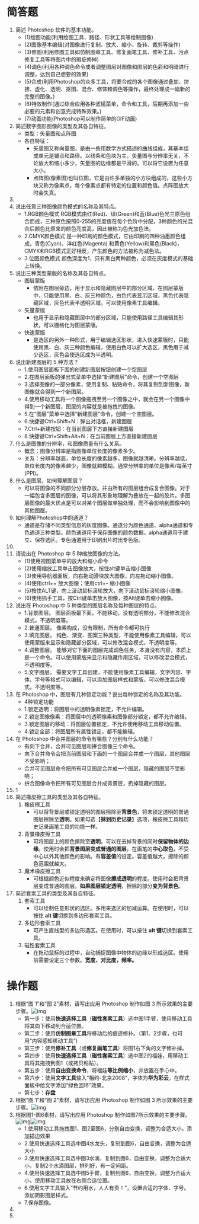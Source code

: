 # 简答题

1. 简述 Photoshop 软件的基本功能。
   - (1)绘图功能(利用绘图工具、路径、形状工具等绘制图像)
   - (2)图像基本编辑(对图像进行复制、放大、缩小、旋转、裁剪等操作)
   - (3)修图(利用修图工具如仿制图章工具、修复画笔工具、修补工具、污点修复工具等将图片中的瑕疵修掉)
   - (4)调色(利用各种调色命令或者调整图层对图像和图层的色彩和明暗进行调整，达到自己想要的效果)
   - (5)合成(利用Photoshop的众多工具，将要合成的各个图像通过叠加、拼接、虚化、透明、抠图、混合、修饰和调色等操作，最终处理成一幅新的完整的图像。)
   - (6)特效制作(通过综合应用各种滤镜菜单，命令和工具，后期再添加一些必要的元素和创意完成特殊效果。)
   - (7)动画功能(Photoshop可以制作简单的GIF动画)
2. 简述数字图形图像的类型及其各自特征。
   - 类型：矢量图和点阵图
   - 各自特征：
     - 矢量图又称向量图，是由一些用数学方式描述的曲线组成，其基本组成单元是锚点和路径。以线条和色块为主。矢量图与分辨率无关，不论放大和缩小多少，矢量图的边缘都是平滑的。可以将它设置为任意大小。 
     - 点阵图(像素图)也叫位图，它是由许多单独的小方块组成的，这些小方块又称为像素点，每个像素点都有特定的位置和颜色值。点阵图放大时会失真。
3. 
4. 说出任意三种图像颜色模式的名称及其特点。
   - 1.RGB颜色模式
     RGB模式由红(Red)、绿(Green)和蓝(Blue)色光三原色组合而成，三种原色按照0-255的亮度值在每个色阶中分配，3种颜色的光混合后颜色比原来的颜色亮度高，因此被称为色光加色法。
   - 2.CMYK颜色模式
     是一种印刷的颜色模式，它由印刷的四种油墨颜色组成，青色(Cyan)、洋红色(Magenta) 和黄色(Yellow)和黑色(Black)，CMYK和RGB模式正好相反，产生颜色的方法被称为减色法。
   - 3.位图颜色模式
     颜色深度为1，只有黑白两种颜色，必须在灰度模式的基础上转换。
5. 说出三种类型蒙版的名称及其各自特点。
   - 图层蒙版
     - 依附在图层旁边，用于显示和隐藏图层中的部分区域，在图层蒙版中，只能使用黑、白、灰三种颜色，白色代表显示区域，黑色代表隐藏区域，灰色代表半透明区域。可以使用像素工具编辑。
   - 矢量蒙版
     - 也用于显示和隐藏图层中的部分区域，只能使用路径工具编辑其形状，可以栅格化为图层蒙版。
   - 快速蒙版
     - 是选区的另外一种形式，用于编辑选区形状，进入快速蒙版时，只能使用黑、白、灰三种颜色编辑，使用白色可以扩大选区，黑色用于减少选区，灰色会使选区成为半透明。
6. 说出新建图层的 5 种方法？
   - 1.使用图层面板下面的创建新图层按钮创建一个空图层
   - 2.在图层面板的弹出式菜单中选择“新建图层”命令，创建一个空图层
   - 3.选择图像的一部分像素，使用复制、粘贴命令，将其复制到新图像，新图像就会得到一个新图层。
   - 4.使用移动工具将一个图像拖拽至另一个图像之中，就会在另一个图像中得到一个新图层，图层的内容就是被拖拽的图像。
   - 5.在“图层”菜单中选择“新建图层”命令，创建一个空图层。
   - 6.快捷键Ctrl+Shift+N：弹出对话框，新建图层
   - 7.Ctrl+新建按钮：在当前图层下方直接新建图层
   - 8.快捷键Ctrl+Shift+Alt+N：在当前图层上方直接新建图层
7. 什么是图像的分辨率，和图像质量有什么关系。
   - 概念：图像分辨率是指图像单位长度的像素多少。
   - 关系：分辨率越高，单位长度的像素越多，图像就越清晰。分辨率越低，单位长度内的像素越少，图像就越模糊。通常分辨率的单位是像素/每英寸(PPI)。
8. 什么是图层，如何理解图层？
   - 可以将图像的不同部分分层存放。并由所有的图层组合成复合图像。对于一幅包含多图层的图像，可以将其形象地理解为叠放在一起的胶片。多图层图像的最大优点是可以对某个图层做单独处理，而不会影响到图像中的其他图层。
9. 如何理解Photoshop中的通道？
   - 通道是存储不同类型信息的灰度图像。通道分为颜色通道、alpha通道和专色通道三种类型。颜色通道用于保存图像的颜色数据。alpha通道用于建立、保存选区。专色通道用于印刷出片时出专色版。
10. 
11. 请说出在 Photoshop 中 5 种缩放图像的方法。
    - (1)使用视图菜单中的放大和缩小命令
    - (2)使用缩放工具单击图像放大，按住alt键单击缩小图像
    - (3)使用导航器面板，向右拖动滑块放大图像，向左拖动缩小图像。
    - (4)使用ctrl++ 放大图像；使用ctrl+- 缩小图像
    - (5)按住ALT键，向上滚动鼠标滚轮放大，向下滚动鼠标滚轮缩小图像。
    - (6)使用抓手工具，按Ctrl键单击放大图像，按Alt键单击缩小图像。
12. 说出在 Photoshop 中 5 种类型的图层名称及每种图层的特点。
    - 1.背景图层。  图层面板最下面，不能移动，没有透明部分，不能修改混合模式，不透明度等。
    - 2.普通图层。  像素构成，没有限制，所有命令都可执行
    - 3.填充图层。  纯色、渐变、图案三种类型，不能使用像素工具编辑，可以使用蒙版来显示和隐藏部分区域，可以修改混合模式，不透明度等。
    - 4.调整图层。  能够对它下面的图层完成调色任务，本身没有内容，本质上是一个命令。可以使用蒙版来显示和隐藏作用区域，可以修改混合模式，不透明度等。
    - 5.文字图层。  需要文字工具创建，不能使用像素工具编辑，文字内容、字体、字号等格式可以编辑，可以添加图层样式和蒙版，可以修改混合模式，不透明度等。
13. 在 Photoshop 中，图层有几种锁定功能？说出每种锁定的名称及其功能。
    - 4种锁定功能
    - 1.锁定透明：将图层中的透明像素锁定，不允许编辑。
    - 2.锁定图像像素：将图层中的透明像素和图像部分锁定，都不允许编辑。
    - 3.锁定图层的移动：将图层位置锁定，不允许使用移动工具移动位置。
    - 4.锁定全部：将图层所有属性锁定，都不能编辑。
14. 在 Photoshop 中合并图层的命令有哪些？分别有什么功能？
    - 有向下合并，合并可见图层和拼合图像三个命令。
    - 向下合并命令会把当前图层和下面的一个图层合并成一个图层，其他图层不受影响；
    - 合并可见图层命令把所有可见图层合并成一个图层，隐藏的图层不受影响；
    - 拼合图像命令把所有可见图层合并成背景层，扔掉隐藏的图层。
15. 1
16. 简述橡皮擦工具的类型及其各自特征。
    1. 橡皮擦工具
       - 可以将背景层或锁定透明的图层擦除至**背景色**，将未锁定透明的普通图层擦除至**透明**。如果勾选【**抹到历史记录**】选项，橡皮擦工具和历史记录画笔工具的功能一样。
    2. 背景橡皮擦工具
       - 可将图层上的颜色擦除至**透明**。可以在去掉背景的同时**保留物体的边缘**。使用时会把**背景图层变成普通的图层**。在画笔的**中心取色**，不受中心以外其他颜色的影响。有**容差值**的设定。容差值越大，擦除的颜色范围就越大。
    3. 魔术橡皮擦工具
       - 可根据颜色近似程度来确定将图像**擦成透明**的程度。使用时会把背景层变成普通的图层。**如果图层锁定透明**，擦除的部分**变为背景色**。
17. 简述套索工具的类型及其各自特征。
    1. 套索工具
       - 可以绘制任意形状的选区。多用来选区的加减运算。在使用时，可以按住 **alt 键**切换到多边形套索工具。
    2. 多边形套索工具
       - 可产生直线型的多边形选区。在使用时，可以按住 **alt 键**切换到套索工具。
    3. 磁性套索工具
       - 在拖动鼠标的过程中，自动捕捉图像中物体的边缘以形成选区。使用前需要设定三个参数。**宽度、对比度，频率。**

# 操作题

1. 根据“图 1”和“图 2”素材，请写出应用 Photoshop 制作如图 3 所示效果的主要步骤。![img](img/a0feb6c45c25aa5db2a3f35b56bdde1312776b1d.png)
   - 第一步：使用**快速选择工具**（**磁性套索工具**）选中图1手臂，使用移动工具将其向下移动到合适位置。
   - 第二步：使用**仿制图章工具**将移动后的痕迹修补。（第1、2步骤，也可用“内容感知移动工具”)
   - 第三步：使用**修补工具**（或**修复画笔工具**）将图1右下角的文字修补掉。
   - 第四步：使用**快速选择工具**（**磁性套索工具**）选中图2的福娃，用移动工具将其拖拽到图1（或拷贝粘贴）。
   - 第五步：使用**自由变换命令**，将福娃**等比例缩小**，并放置在手心中。
   - 第六步：使用**文字工具**输入“相约-北京2008”，字体为**华为彩云**，在样式面板中给文字添加“绿色回环”效果。
   - 第七步：**存盘**
2. 根据“图 1”和“图 2”素材，请写出应用 Photoshop 制作如图 3 所示效果的主要步骤。![img](img/b3ef9ad93b6aef9b1573cfef6a1d4b928eec7fea.png)
3. 根据图1-图6素材，请写出应用 Photoshop 制作如图7所示效果的主要步骤。![img](img/5990ed614c5eb98e97116d5a456b464eedf1b42b.png)![img](img/ed22681ca5d7ace97305e88d9b082ef3daddc8c8.png)
   - 1.使用移动工具拖拽图1、图2至图6，分别自由变换，调整为合适大小，添加描边效果
   - 2.使用快速选择工具选中图4水龙头，复制到图6，自由变换，调整为合适大小
   - 3.使用快速选择工具选中图3水滴，复制到图6，自由变换，调整为合适大小，复制2个水滴图层，排列好，有一定间距。
   - 4.使用快速选择工具选中图5手臂，复制到图6，自由变换，调整为合适大小，使用移动工具放在右侧合适位置。
   - 6.使用文字工具输入“节约用水，人人有责！”，设置合适的字体、字号。添加阴影图层样式。
   - 7.保存图像。
4. 
2. 